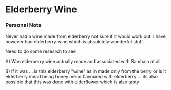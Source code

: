 # Elderberry Wine

### Personal Note

Never had a wine made from elderberry not sure if it would work out. I have however had elderberry wine which is absolutely wonderful stuff.

Need to do some research to see&#x20;

A) Was elderberry wine actually made and associated with Samhain at all

B) If it was ... is this elderberry "wine" as in made only from the berry or is it elderberry mead being honey mead flavoured with elderberry ... its also possible that this was done with elderflower which is also tasty
